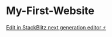 # My-First-Website

[Edit in StackBlitz next generation editor ⚡️](https://stackblitz.com/~/github.com/zeldaguy0202/My-First-Website)